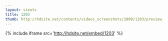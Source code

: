 ```yaml
---
layout: sieutv
title: 1203
thumb: http://hdsite.net/contents/videos_screenshots/1000/1203/preview_360p.mp4.jpg
---
```

{% include iframe src='http://hdsite.net/embed/1203' %}
 
